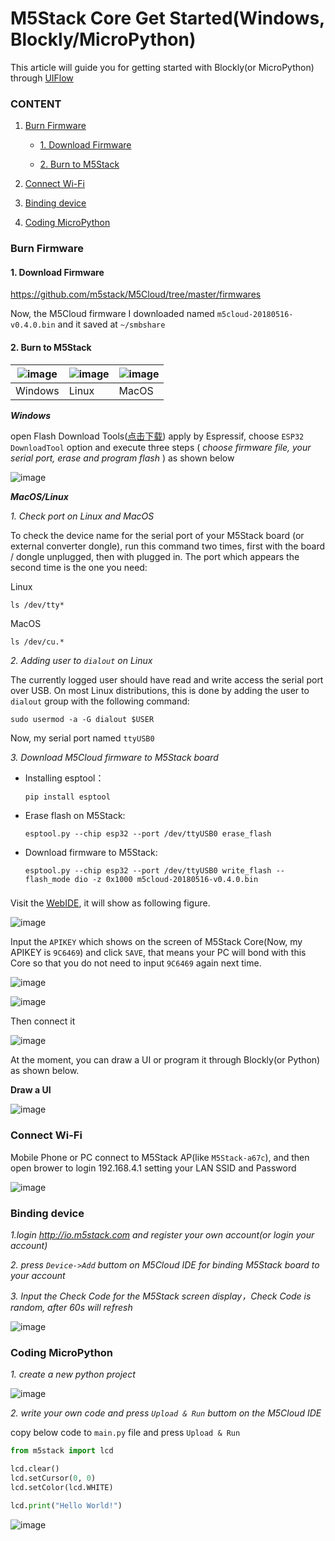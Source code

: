 # M5Stack Core Get Started(Windows, Blockly/MicroPython)

This article will guide you for getting started with Blockly(or MicroPython) through [UIFlow](flow.m5stack.com)

### CONTENT

1. [Burn Firmware](#Burn-Firmwared)

    - [1. Download Firmware](#1-download-firmware)

    - [2. Burn to M5Stack](#2-Burn-to-M5Stack)

1. [Connect Wi-Fi](#connect-wi-fi)

3. [Binding device](#binding-device)

4. [Coding MicroPython](#coding-micropython)


### Burn Firmware
#### 1. Download Firmware
https://github.com/m5stack/M5Cloud/tree/master/firmwares

Now, the M5Cloud firmware I downloaded named `m5cloud-20180516-v0.4.0.bin`
and it saved at `~/smbshare`

#### 2. Burn to M5Stack
![image](../../_static/windows-logo.png) | ![image](../../_static/linux-logo.png) | ![image](../../_static/macos-logo.png)
---|---|---
Windows | Linux | MacOS

***Windows***

open Flash Download Tools([点击下载](https://www.espressif.com/sites/default/files/tools/flash_download_tools_v3.6.4.rar)) apply by Espressif, choose `ESP32 DownloadTool` option and execute three steps ( *choose firmware file, your serial port, erase and program flash* ) as shown below

![image](../../_static/M5Stack_MicroPython_UserGuidePictures/windows_download_firmware.png)



***MacOS/Linux***

*1. Check port on Linux and MacOS*

  To check the device name for the serial port of your M5Stack board (or external converter dongle), run this command two times, first with the board / dongle unplugged, then with plugged in. The port which appears the second time is the one you need:

  Linux

  ```
  ls /dev/tty*
  ```

  MacOS

  ```
  ls /dev/cu.*
  ```


*2. Adding user to `dialout` on Linux*

The currently logged user should have read and write access the serial port over USB. On most Linux distributions, this is done by adding the user to `dialout` group with the following command:

  ```
  sudo usermod -a -G dialout $USER
  ```
Now, my serial port named `ttyUSB0`

*3. Download M5Cloud firmware to M5Stack board*
  - Installing esptool：
    ```
    pip install esptool
    ```
  - Erase flash on M5Stack:
    ```
    esptool.py --chip esp32 --port /dev/ttyUSB0 erase_flash
    ```
  - Download firmware to M5Stack:
    ```
    esptool.py --chip esp32 --port /dev/ttyUSB0 write_flash --flash_mode dio -z 0x1000 m5cloud-20180516-v0.4.0.bin
    ```

###

Visit the [WebIDE](flow.m5stack.com), it will show as following figure.

![image](../../_static/getting_started_pics/m5stack_core/get_started_with_uiflow/webide.png)

Input the `APIKEY` which shows on the screen of M5Stack Core(Now, my APIKEY is `9C6469`) and click `SAVE`, that means your PC will bond with this Core so that you do not need to input `9C6469` again next time.

![image](../../_static/getting_started_pics/m5stack_core/get_started_with_uiflow/click_for_apikey.png)

![image](../../_static/getting_started_pics/m5stack_core/get_started_with_uiflow/input_apikey.png)

Then connect it

![image](../../_static/getting_started_pics/m5stack_core/get_started_with_uiflow/connecting.png)

At the moment, you can draw a UI or program it through Blockly(or Python) as shown below.


**Draw a UI**

![image](../../_static/getting_started_pics/m5stack_core/get_started_with_uiflow/draw_ui.png)


### Connect Wi-Fi


Mobile Phone or PC connect to M5Stack AP(like `M5Stack-a67c`), and then open brower to login 192.168.4.1 setting your LAN SSID and Password

![image](../../_static/M5Stack_MicroPython_UserGuidePictures/m5stack_connet_wifi.png)

### Binding device

*1.login http://io.m5stack.com and register your own account(or login your account)*

*2. press `Device->Add` buttom on M5Cloud IDE for binding M5Stack board to your account*

*3. Input the Check Code for the M5Stack screen display，Check Code is random, after 60s will refresh*

![image](../../_static/M5Stack_MicroPython_UserGuidePictures/WebIDE_check_code.png)

### Coding MicroPython

*1. create a new python project*

![image](../../_static/M5Stack_MicroPython_UserGuidePictures/create_a_new_project.png)

*2. write your own code and press `Upload & Run` buttom on the M5Cloud IDE*

copy below code to `main.py` file and press `Upload & Run`

``` python
from m5stack import lcd

lcd.clear()
lcd.setCursor(0, 0)
lcd.setColor(lcd.WHITE)

lcd.print("Hello World!")

```

![image](../../_static/M5Stack_MicroPython_UserGuidePictures/display_hello_world.png)
